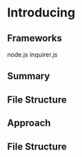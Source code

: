# Introducing


## Frameworks
node.js
inquirer.js




## Summary



## File Structure


## Approach






## File Structure



